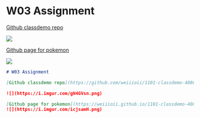 # W03 Assignment

[Github classdemo repo](https://github.com/weiiioii/1101-classdemo-408630126)

![](https://i.imgur.com/gN4GVsn.png)

[Github page for pokemon](https://weiiioii.github.io/1101-classdemo-408630126/w02/pokemon.html)

![](https://i.imgur.com/icjsamH.png)

```markdown
# W03 Assignment

[Github classdemo repo](https://github.com/weiiioii/1101-classdemo-408630126)

![](https://i.imgur.com/gN4GVsn.png)

[Github page for pokemon](https://weiiioii.github.io/1101-classdemo-408630126/w02/pokemon.html)
![](https://i.imgur.com/icjsamH.png)
```
